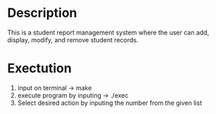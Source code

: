 # Description
This is a student report management system where the user can add, display, modify, and remove student records.

# Exectution
1. input on terminal -> make
2. execute program by inputing -> ./exec
3. Select desired action by inputing the number from the given list
